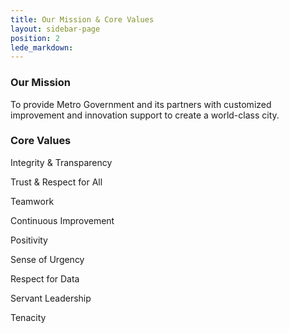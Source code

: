 ```yaml
---
title: Our Mission & Core Values
layout: sidebar-page
position: 2
lede_markdown:
---
```



### Our Mission
To provide Metro Government and its partners with customized improvement and innovation support to create a world-class city.

### Core Values
Integrity & Transparency

Trust & Respect for All

Teamwork

Continuous Improvement

Positivity

Sense of Urgency

Respect for Data

Servant Leadership

Tenacity
